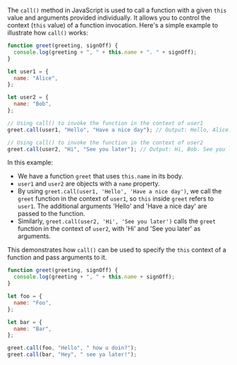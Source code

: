The `call()` method in JavaScript is used to call a function with a given `this` value and arguments provided individually. It allows you to control the context (`this` value) of a function invocation. Here's a simple example to illustrate how `call()` works:

```javascript
function greet(greeting, signOff) {
  console.log(greeting + ", " + this.name + ". " + signOff);
}

let user1 = {
  name: "Alice",
};

let user2 = {
  name: "Bob",
};

// Using call() to invoke the function in the context of user1
greet.call(user1, "Hello", "Have a nice day"); // Output: Hello, Alice. Have a nice day

// Using call() to invoke the function in the context of user2
greet.call(user2, "Hi", "See you later"); // Output: Hi, Bob. See you later
```

In this example:

- We have a function `greet` that uses `this.name` in its body.
- `user1` and `user2` are objects with a `name` property.
- By using `greet.call(user1, 'Hello', 'Have a nice day')`, we call the `greet` function in the context of `user1`, so `this` inside `greet` refers to `user1`. The additional arguments 'Hello' and 'Have a nice day' are passed to the function.
- Similarly, `greet.call(user2, 'Hi', 'See you later')` calls the `greet` function in the context of `user2`, with 'Hi' and 'See you later' as arguments.

This demonstrates how `call()` can be used to specify the `this` context of a function and pass arguments to it.

```javascript
function greet(greeting, signOff) {
  console.log(greeting + ", " + this.name + signOff);
}

let foo = {
  name: "Foo",
};

let bar = {
  name: "Bar",
};

greet.call(foo, "Hello", " how u doin?");
greet.call(bar, "Hey", " see ya later!");
```
